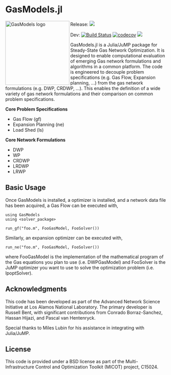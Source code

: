 # GasModels.jl

<img src="https://lanl-ansi.github.io/GasModels.jl/dev/assets/logo.svg" align="left" width="200" alt="GasModels logo">

Release: [![](https://img.shields.io/badge/docs-stable-blue.svg)](https://lanl-ansi.github.io/GasModels.jl/stable)

Dev:
[![Build Status](https://travis-ci.org/lanl-ansi/GasModels.jl.svg?branch=master)](https://travis-ci.org/lanl-ansi/GasModels.jl)
[![codecov](https://codecov.io/gh/lanl-ansi/GasModels.jl/branch/master/graph/badge.svg)](https://codecov.io/gh/lanl-ansi/GasModels.jl)
[![](https://img.shields.io/badge/docs-latest-blue.svg)](https://lanl-ansi.github.io/GasModels.jl/latest)

GasModels.jl is a Julia/JuMP package for Steady-State Gas Network Optimization.
It is designed to enable computational evaluation of emerging Gas network formulations and algorithms in a common platform.
The code is engineered to decouple problem specifications (e.g. Gas Flow, Expansion planning, ...) from the gas network formulations (e.g. DWP, CRDWP, ...).
This enables the definition of a wide variety of gas network formulations and their comparison on common problem specifications.

**Core Problem Specifications**
* Gas Flow (gf)
* Expansion Planning (ne)
* Load Shed (ls)

**Core Network Formulations**
* DWP
* WP
* CRDWP
* LRDWP
* LRWP

## Basic Usage


Once GasModels is installed, a optimizer is installed, and a network data file  has been acquired, a Gas Flow can be executed with,
```
using GasModels
using <solver_package>

run_gf("foo.m", FooGasModel, FooSolver())
```

Similarly, an expansion optimizer can be executed with,
```
run_ne("foo.m", FooGasModel, FooSolver())
```

where FooGasModel is the implementation of the mathematical program of the Gas equations you plan to use (i.e. DWPGasModel) and FooSolver is the JuMP optimizer you want to use to solve the optimization problem (i.e. IpoptSolver).


## Acknowledgments

This code has been developed as part of the Advanced Network Science Initiative at Los Alamos National Laboratory.
The primary developer is Russell Bent, with significant contributions from Conrado Borraz-Sanchez, Hassan Hijazi, and Pascal van Hentenryck.

Special thanks to Miles Lubin for his assistance in integrating with Julia/JuMP.


## License

This code is provided under a BSD license as part of the Multi-Infrastructure Control and Optimization Toolkit (MICOT) project, C15024.
